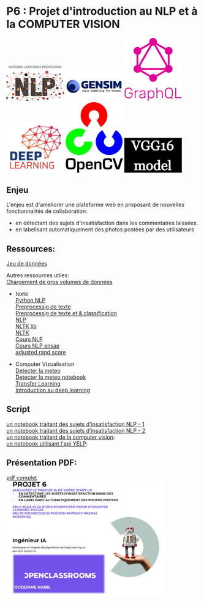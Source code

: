 # P6 : Projet d'introduction au NLP et à la COMPUTER VISION  
<img src="/img/NLP.png" width="150"> <img src="/img/gensim.png" width="150"> <img src="/img/graphQL.png" width="150">   
<img src="/img/deep.jpg" width="150"> <img src="/img/opencv.png" width="150"> <img src="/img/vgg.png" width="150">   
 

## Enjeu    
L'enjeu est d'ameliorer une plateforme web en proposant de nouvelles fonctionnalités de collaboration:   
* en détectant des sujets d'insatisfaction dans les commentaires laissées.  
* en labelisant automatiquement des photos postées par des utilisateurs 


## Ressources:    
[Jeu de données](https://www.yelp.com/dataset)    
  
Autres ressources utiles:  
[Chargement de gros volumes de données](https://www.codementor.io/guidotournois/4-strategies-to-deal-with-large-datasets-using-pandas-qdw3an95k)  
* texte  
[Python NLP](https://www.youtube.com/watch?v=SCs8N_-t3cE)  
[Preprocessig de texte](https://datascientest.com/introduction-au-nlp-natural-language-processing)  
[Preprocessig de texte et & classification](https://www.actuia.com/contribution/victorbigand/tutoriel-tal-pour-les-debutants-classification-de-texte/)  
[NLP](https://towardsdatascience.com/natural-language-processing-nlp-for-machine-learning-d44498845d5b)  
[NLTK lib](https://www.nltk.org/)  
[NLTK](https://code.tutsplus.com/fr/tutorials/introducing-the-natural-language-toolkit-nltk--cms-28620)  
[Cours NLP](https://openclassrooms.com/fr/courses/6532301-introduction-to-natural-language-processing)  
[Cours NLP ensae](https://nlp-ensae.github.io/)  
[adjusted rand score](https://scikit-learn.org/stable/modules/generated/sklearn.metrics.adjusted_rand_score.html)  

* Computer Vizualisation  
[Detecter la meteo](https://app.livestorm.co/openclassrooms-1/pretraitement-dimages-detecter-automatiquement-la-meteo?type=detailed)  
[Detecter la meteo notebook](https://s3-eu-west-1.amazonaws.com/course.oc-static.com/projects/Webinars/Data/AI_Avril_2021/Weather_first_analysis_V1.0.ipynb)    
[Transfer Learning](https://machinelearningmastery.com/how-to-use-transfer-learning-when-developing-convolutional-neural-network-models/)  
[Introduction au deep learning](https://docs.microsoft.com/fr-fr/learn/modules/introduction-to-deep-learning/)  
  
## Script   
[un notebook traitant des sujets d'insatisfaction NLP - 1](/P6%20sujet%20insatisfaction%200.1.ipynb)  
[un notebook traitant des sujets d'insatisfaction NLP - 2](/P6%20sujet%20insatisfaction%200.2.ipynb)  
[un notebook traitant de la computer vision](/P6%20computer%20vision.ipynb):  
[un notebook utilisant l'api YELP](/P6%20yelp%20api.ipynb):  

## Présentation PDF:  
[pdf complet](/P6.pdf)  
<img src="/img/P6%20pres.png" height="300">  
